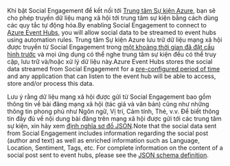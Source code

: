 <span data-ttu-id="f15fd-101">Khi bật Social Engagement để kết nối tới [Trung tâm Sự kiện Azure](https://azure.microsoft.com/documentation/articles/event-hubs-overview/), bạn sẽ cho phép truyền dữ liệu mạng xã hội tới trung tâm sự kiện bằng cách dùng các quy tắc tự động hóa.</span><span class="sxs-lookup"><span data-stu-id="f15fd-101">By enabling Social Engagement to connect to [Azure Event Hubs](https://azure.microsoft.com/documentation/articles/event-hubs-overview/), you will allow social data to be streamed to event hubs using automation rules.</span></span> <span data-ttu-id="f15fd-102">Trung tâm Sự kiện Azure lưu trữ dữ liệu mạng xã hội được truyền từ Social Engagement trong [một khoảng thời gian đã đặt cấu hình trước](https://azure.microsoft.com/documentation/articles/event-hubs-availability-and-support-faq/) và mọi ứng dụng có thể nghe trung tâm sự kiện đều có thể truy cập, lưu trữ và/hoặc xử lý dữ liệu này.</span><span class="sxs-lookup"><span data-stu-id="f15fd-102">Azure Event Hubs stores the social data streamed from Social Engagement for a [pre-configured period of time](https://azure.microsoft.com/documentation/articles/event-hubs-availability-and-support-faq/) and any application that can listen to the event hub will be able to access, store and/or process this data.</span></span>  
  
 <span data-ttu-id="f15fd-103">Lưu ý rằng dữ liệu mạng xã hội được gửi từ Social Engagement bao gồm thông tin về bài đăng mạng xã hội (tác giả và văn bản) cũng như những thông tin phong phú như Ngôn ngữ, Vị trí, Cảm tính, Thẻ, v.v. Để biết thông tin đầy đủ về nội dung bài đăng trên mạng xã hội được gửi tới các trung tâm sự kiện, xin hãy xem [định nghĩa sơ đồ JSON](http://go.microsoft.com/fwlink/p/?LinkId=786643).</span><span class="sxs-lookup"><span data-stu-id="f15fd-103">Note that the social data sent from Social Engagement includes information regarding the social post (author and text) as well as enriched information such as Language, Location, Sentiment, Tags, etc. For complete information on the content of a social post sent to event hubs, please see the [JSON schema definition](http://go.microsoft.com/fwlink/p/?LinkId=786643).</span></span>